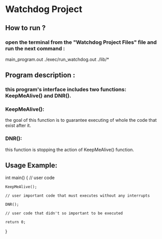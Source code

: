 # Watchdog Project

## How to run ?
### open the terminal from the "Watchdog Project Files" file and run the next command : 
main_program.out ./exec/run_watchdog.out ./lib/*


## Program description :
### this program's interface includes two functions: KeepMeAlive() and DNR(). 

### KeepMeAlive():
the goal of this function is to guarantee executing of whole the code that exist after it. 

### DNR():
this function is stopping the action of KeepMeAlive() function.


## Usage Example:

int main()
{
    // user code

    KeepMeAlive();
    
    // user important code that must executes without any interrupts
    
    DNR();
    
    // user code that didn't so important to be executed

    return 0;
}
